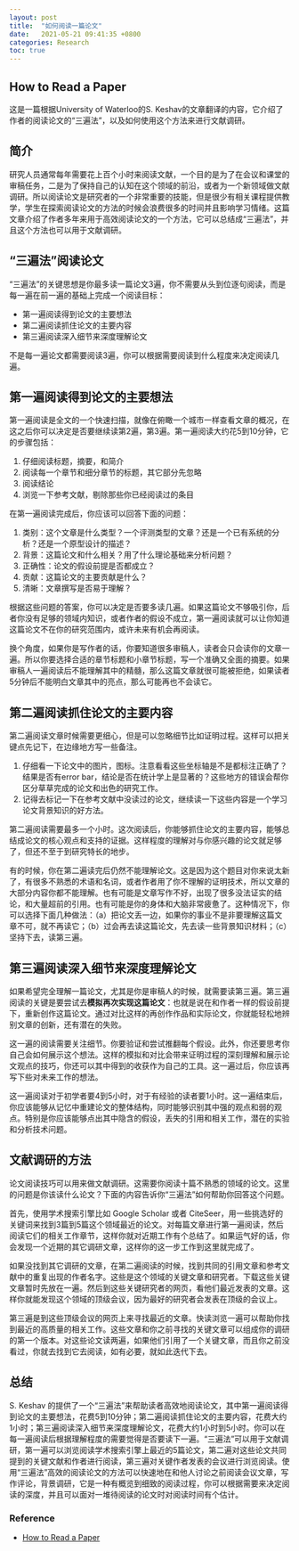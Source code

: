 ```yaml
---
layout: post
title:  "如何阅读一篇论文"
date:   2021-05-21 09:41:35 +0800
categories: Research
toc: true
---
```


## How to Read a Paper

这是一篇根据University of Waterloo的S. Keshav的文章翻译的内容，它介绍了作者的阅读论文的“三遍法”，以及如何使用这个方法来进行文献调研。

## 简介

研究人员通常每年需要花上百个小时来阅读文献，一个目的是为了在会议和课堂的审稿任务，二是为了保持自己的认知在这个领域的前沿，或者为一个新领域做文献调研。所以阅读论文是研究者的一个非常重要的技能，但是很少有相关课程提供教学，学生在探索阅读论文的方法的时候会浪费很多的时间并且影响学习情绪。这篇文章介绍了作者多年来用于高效阅读论文的一个方法，它可以总结成“三遍法”，并且这个方法也可以用于文献调研。

## “三遍法”阅读论文

“三遍法”的关键思想是你最多读一篇论文3遍，你不需要从头到位逐句阅读，而是每一遍在前一遍的基础上完成一个阅读目标：

* 第一遍阅读得到论文的主要想法
* 第二遍阅读抓住论文的主要内容
* 第三遍阅读深入细节来深度理解论文

不是每一遍论文都需要阅读3遍，你可以根据需要阅读到什么程度来决定阅读几遍。

## 第一遍阅读得到论文的主要想法

第一遍阅读是全文的一个快速扫描，就像在俯瞰一个城市一样查看文章的概况，在这之后你可以决定是否要继续读第2遍，第3遍。第一遍阅读大约花5到10分钟，它的步骤包括：

1. 仔细阅读标题，摘要，和简介
2. 阅读每一个章节和细分章节的标题，其它部分先忽略
3. 阅读结论
4. 浏览一下参考文献，剔除那些你已经阅读过的条目

在第一遍阅读完成后，你应该可以回答下面的问题：

1. 类别：这个文章是什么类型？一个评测类型的文章？还是一个已有系统的分析？还是一个原型设计的描述？
2. 背景：这篇论文和什么相关？用了什么理论基础来分析问题？
3. 正确性：论文的假设前提是否都成立？
4. 贡献：这篇论文的主要贡献是什么？
5. 清晰：文章撰写是否易于理解？

根据这些问题的答案，你可以决定是否要多读几遍。如果这篇论文不够吸引你，后者你没有足够的领域内知识，或者作者的假设不成立，第一遍阅读就可以让你知道这篇论文不在你的研究范围内，或许未来有机会再阅读。

换个角度，如果你是写作者的话，你要知道很多审稿人，读者会只会读你的文章一遍。所以你要选择合适的章节标题和小章节标题，写一个准确又全面的摘要。如果审稿人一遍阅读后不能理解其中的精髓，那么这篇文章就很可能被拒绝，如果读者5分钟后不能明白文章其中的亮点，那么可能再也不会读它。

## 第二遍阅读抓住论文的主要内容

第二遍阅读文章时候需要更细心，但是可以忽略细节比如证明过程。这样可以把关键点先记下，在边缘地方写一些备注。

1. 仔细看一下论文中的图片，图标。注意看看这些坐标轴是不是都标注正确了？结果是否有error bar，结论是否在统计学上是显著的？这些地方的错误会帮你区分草草完成的论文和出色的研究工作。
2. 记得去标记一下在参考文献中没读过的论文，继续读一下这些内容是一个学习论文背景知识的好方法。

第二遍阅读需要最多一个小时。这次阅读后，你能够抓住论文的主要内容，能够总结成论文的核心观点和支持的证据。这样程度的理解对与你感兴趣的论文就足够了，但还不至于到研究特长的地步。

有的时候，你在第二遍读完后仍然不能理解论文。这是因为这个题目对你来说太新了，有很多不熟悉的术语和名词，或者作者用了你不理解的证明技术，所以文章的大部分内容你都不能理解。也有可能是文章写作不好，出现了很多没法证实的结论，和大量超前的引用。也有可能是你的身体和大脑非常疲惫了。这种情况下，你可以选择下面几种做法：（a）把论文丢一边，如果你的事业不是非要理解这篇文章不可，就不再读它；（b）过会再去读这篇论文，先去读一些背景知识材料；（c）坚持下去，读第三遍。

## 第三遍阅读深入细节来深度理解论文

如果希望完全理解一篇论文，尤其是你是审稿人的时候，就需要读第三遍。第三遍阅读的关键是要尝试去**模拟再次实现这篇论文**：也就是说在和作者一样的假设前提下，重新创作这篇论文。通过对比这样的再创作作品和实际论文，你就能轻松地辨别文章的创新，还有潜在的失败。

这一遍的阅读需要关注细节。你要验证和尝试推翻每个假设。此外，你还要思考你自己会如何展示这个想法。这样的模拟和对比会带来证明过程的深刻理解和展示论文观点的技巧，你还可以其中得到的收获作为自己的工具。这一遍过后，你应该再写下些对未来工作的想法。

这一遍阅读对于初学者要4到5小时，对于有经验的读者要1小时。这一遍结束后，你应该能够从记忆中重建论文的整体结构，同时能够识别其中强的观点和弱的观点。特别是你应该能够点出其中隐含的假设，丢失的引用和相关工作，潜在的实验和分析技术问题。

## 文献调研的方法

论文阅读技巧可以用来做文献调研。这需要你阅读十篇不熟悉的领域的论文。这里的问题是你该读什么论文？下面的内容告诉你“三遍法”如何帮助你回答这个问题。

首先，使用学术搜索引擎比如 Google Scholar 或者 CiteSeer，用一些挑选好的关键词来找到3篇到5篇这个领域最近的论文。对每篇文章进行第一遍阅读，然后阅读它们的相关工作章节，这样你就对近期工作有个总结了。如果运气好的话，你会发现一个近期的其它调研文章，这样你的这一步工作到这里就完成了。

如果没找到其它调研的文章，在第二遍阅读的时候，找到共同的引用文章和参考文献中的重复出现的作者名字。这些是这个领域的关键文章和研究者。下载这些关键文章暂时先放在一遍。然后到这些关键研究者的网页，看他们最近发表的文章。这样你就能发现这个领域的顶级会议，因为最好的研究者会发表在顶级的会议上。

第三遍是到这些顶级会议的网页上来寻找最近的文章。快读浏览一遍可以帮助你找到最近的高质量的相关工作。这些文章和你之前寻找的关键文章可以组成你的调研的第一个版本。对这些论文读两遍，如果他们引用了一个关键文章，而且你之前没看过，你就去找到它去阅读，如有必要，就如此迭代下去。

## 总结

S. Keshav 的提供了一个“三遍法”来帮助读者高效地阅读论文，其中第一遍阅读得到论文的主要想法，花费5到10分钟；第二遍阅读抓住论文的主要内容，花费大约1小时；第三遍阅读深入细节来深度理解论文，花费大约1小时到5小时。你可以在每一遍阅读后根据理解程度的需要觉得是否要读下一遍。“三遍法”可以用于文献调研，第一遍可以浏览阅读学术搜索引擎上最近的5篇论文，第二遍对这些论文共同提到的关键文献和作者进行阅读，第三遍对关键作者发表的会议进行浏览阅读。使用“三遍法”高效的阅读论文的方法可以快速地在和他人讨论之前阅读会议文章，写作评论，背景调研，它是一种有概览到细致的阅读过程，你可以根据需要来决定阅读的深度，并且可以面对一堆待阅读的论文时对阅读时间有个估计。

### Reference

* [How to Read a Paper](https://web.stanford.edu/class/ee384m/Handouts/HowtoReadPaper.pdf)
